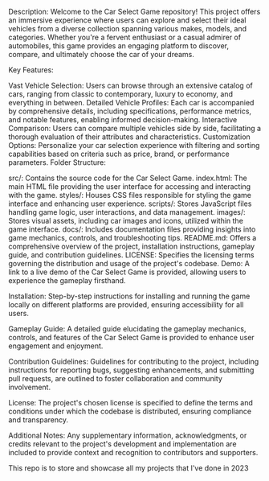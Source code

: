 Description:
Welcome to the Car Select Game repository! This project offers an immersive experience where users can explore and select their ideal vehicles from a diverse collection spanning various makes, models, and categories. Whether you're a fervent enthusiast or a casual admirer of automobiles, this game provides an engaging platform to discover, compare, and ultimately choose the car of your dreams.

Key Features:

Vast Vehicle Selection: Users can browse through an extensive catalog of cars, ranging from classic to contemporary, luxury to economy, and everything in between.
Detailed Vehicle Profiles: Each car is accompanied by comprehensive details, including specifications, performance metrics, and notable features, enabling informed decision-making.
Interactive Comparison: Users can compare multiple vehicles side by side, facilitating a thorough evaluation of their attributes and characteristics.
Customization Options: Personalize your car selection experience with filtering and sorting capabilities based on criteria such as price, brand, or performance parameters.
Folder Structure:

src/: Contains the source code for the Car Select Game.
index.html: The main HTML file providing the user interface for accessing and interacting with the game.
styles/: Houses CSS files responsible for styling the game interface and enhancing user experience.
scripts/: Stores JavaScript files handling game logic, user interactions, and data management.
images/: Stores visual assets, including car images and icons, utilized within the game interface.
docs/: Includes documentation files providing insights into game mechanics, controls, and troubleshooting tips.
README.md: Offers a comprehensive overview of the project, installation instructions, gameplay guide, and contribution guidelines.
LICENSE: Specifies the licensing terms governing the distribution and usage of the project's codebase.
Demo:
A link to a live demo of the Car Select Game is provided, allowing users to experience the gameplay firsthand.

Installation:
Step-by-step instructions for installing and running the game locally on different platforms are provided, ensuring accessibility for all users.

Gameplay Guide:
A detailed guide elucidating the gameplay mechanics, controls, and features of the Car Select Game is provided to enhance user engagement and enjoyment.

Contribution Guidelines:
Guidelines for contributing to the project, including instructions for reporting bugs, suggesting enhancements, and submitting pull requests, are outlined to foster collaboration and community involvement.

License:
The project's chosen license is specified to define the terms and conditions under which the codebase is distributed, ensuring compliance and transparency.

Additional Notes:
Any supplementary information, acknowledgments, or credits relevant to the project's development and implementation are included to provide context and recognition to contributors and supporters.

This repo is to store and showcase all my projects that I've done in 2023
